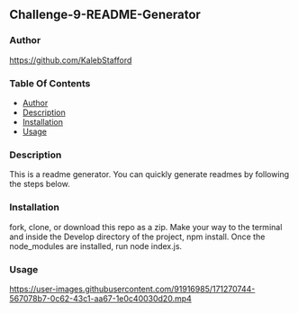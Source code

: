## Challenge-9-README-Generator

### Author
https://github.com/KalebStafford

### Table Of Contents
* [Author](#author)
* [Description](#description)
* [Installation](#installation)
* [Usage](#usage)

### Description
This is a readme generator. You can quickly generate readmes by following the steps below.

### Installation
fork, clone, or download this repo as a zip. Make your way to the terminal and inside the Develop directory of the project, npm install. Once the node_modules are installed, run node index.js.

### Usage


https://user-images.githubusercontent.com/91916985/171270744-567078b7-0c62-43c1-aa67-1e0c40030d20.mp4

